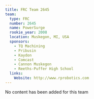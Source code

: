 ```yaml
---
title: FRC Team 2645
team:
  type: FRC
  number: 2645
  name: PowerSurge
  rookie_year: 2008
  location: Muskegon, MI, USA
  sponsors:
    - TQ Machining
    - Pribusin
    - Kaydon
    - Comcast
    - Cannon Muskegon
    - Reeths-Puffer High School
  links:
    Website: http://www.rprobotics.com
---
```

No content has been added for this team